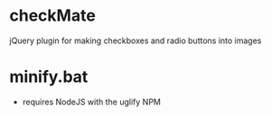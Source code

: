 checkMate
=========
jQuery plugin for making checkboxes and radio buttons into images

minify.bat 
=========
- requires NodeJS with the uglify NPM